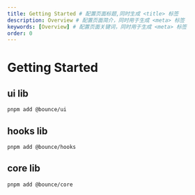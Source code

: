 ```yaml
---
title: Getting Started # 配置页面标题,同时生成 <title> 标签
description: Overview # 配置页面简介，同时用于生成 <meta> 标签
keywords: [Overview] # 配置页面关键词，同时用于生成 <meta> 标签
order: 0
---
```


# Getting Started

## ui lib

```shell
pnpm add @bounce/ui
```

## hooks lib

```shell
pnpm add @bounce/hooks
```

## core lib

```shell
pnpm add @bounce/core
```
